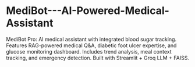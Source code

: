 # MediBot---AI-Powered-Medical-Assistant
MediBot Pro: AI medical assistant with integrated blood sugar tracking. Features RAG-powered medical Q&amp;A, diabetic foot ulcer expertise, and glucose monitoring dashboard. Includes trend analysis, meal context tracking, and emergency detection. Built with Streamlit + Groq LLM + FAISS.
